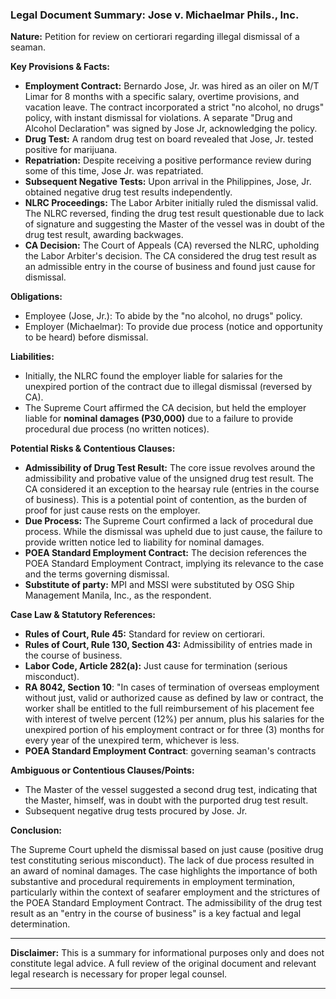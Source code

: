 ### Legal Document Summary: Jose v. Michaelmar Phils., Inc.

**Nature:** Petition for review on certiorari regarding illegal dismissal of a seaman.

**Key Provisions & Facts:**

*   **Employment Contract:** Bernardo Jose, Jr. was hired as an oiler on M/T Limar for 8 months with a specific salary, overtime provisions, and vacation leave. The contract incorporated a strict "no alcohol, no drugs" policy, with instant dismissal for violations. A separate "Drug and Alcohol Declaration" was signed by Jose Jr, acknowledging the policy.
*   **Drug Test:** A random drug test on board revealed that Jose, Jr. tested positive for marijuana.
*   **Repatriation:** Despite receiving a positive performance review during some of this time, Jose Jr. was repatriated.
*   **Subsequent Negative Tests:** Upon arrival in the Philippines, Jose, Jr. obtained negative drug test results independently.
*   **NLRC Proceedings:** The Labor Arbiter initially ruled the dismissal valid. The NLRC reversed, finding the drug test result questionable due to lack of signature and suggesting the Master of the vessel was in doubt of the drug test result, awarding backwages.
*   **CA Decision:** The Court of Appeals (CA) reversed the NLRC, upholding the Labor Arbiter's decision. The CA considered the drug test result as an admissible entry in the course of business and found just cause for dismissal.

**Obligations:**

*   Employee (Jose, Jr.): To abide by the "no alcohol, no drugs" policy.
*   Employer (Michaelmar): To provide due process (notice and opportunity to be heard) before dismissal.

**Liabilities:**

*   Initially, the NLRC found the employer liable for salaries for the unexpired portion of the contract due to illegal dismissal (reversed by CA).
*   The Supreme Court affirmed the CA decision, but held the employer liable for **nominal damages (P30,000)** due to a failure to provide procedural due process (no written notices).

**Potential Risks & Contentious Clauses:**

*   **Admissibility of Drug Test Result:** The core issue revolves around the admissibility and probative value of the unsigned drug test result. The CA considered it an exception to the hearsay rule (entries in the course of business). This is a potential point of contention, as the burden of proof for just cause rests on the employer.
*   **Due Process:** The Supreme Court confirmed a lack of procedural due process. While the dismissal was upheld due to just cause, the failure to provide written notice led to liability for nominal damages.
*   **POEA Standard Employment Contract:** The decision references the POEA Standard Employment Contract, implying its relevance to the case and the terms governing dismissal.
*   **Substitute of party:** MPI and MSSI were substituted by OSG Ship Management Manila, Inc., as the respondent.

**Case Law & Statutory References:**

*   **Rules of Court, Rule 45:** Standard for review on certiorari.
*   **Rules of Court, Rule 130, Section 43:** Admissibility of entries made in the course of business.
*   **Labor Code, Article 282(a):** Just cause for termination (serious misconduct).
*   **RA 8042, Section 10**: "In cases of termination of overseas employment without just, valid or authorized cause as defined by law or contract, the worker shall be entitled to the full reimbursement of his placement fee with interest of twelve percent (12%) per annum, plus his salaries for the unexpired portion of his employment contract or for three (3) months for every year of the unexpired term, whichever is less.
*   **POEA Standard Employment Contract**: governing seaman's contracts

**Ambiguous or Contentious Clauses/Points:**

*   The Master of the vessel suggested a second drug test, indicating that the Master, himself, was in doubt with the purported drug test result.
*   Subsequent negative drug tests procured by Jose. Jr.

**Conclusion:**

The Supreme Court upheld the dismissal based on just cause (positive drug test constituting serious misconduct). The lack of due process resulted in an award of nominal damages. The case highlights the importance of both substantive and procedural requirements in employment termination, particularly within the context of seafarer employment and the strictures of the POEA Standard Employment Contract. The admissibility of the drug test result as an "entry in the course of business" is a key factual and legal determination.

***
**Disclaimer:** This is a summary for informational purposes only and does not constitute legal advice. A full review of the original document and relevant legal research is necessary for proper legal counsel.
***
